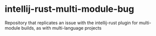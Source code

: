 # intellij-rust-multi-module-bug
Repository that replicates an issue with the intellij-rust plugin for multi-module builds, as with multi-language projects
